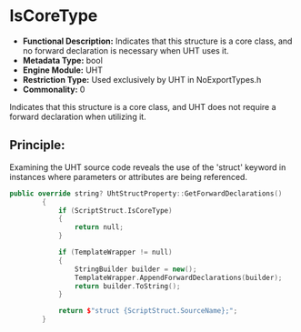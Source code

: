 # IsCoreType

- **Functional Description:** Indicates that this structure is a core class, and no forward declaration is necessary when UHT uses it.
- **Metadata Type:** bool
- **Engine Module:** UHT
- **Restriction Type:** Used exclusively by UHT in NoExportTypes.h
- **Commonality:** 0

Indicates that this structure is a core class, and UHT does not require a forward declaration when utilizing it.

## Principle:

Examining the UHT source code reveals the use of the 'struct' keyword in instances where parameters or attributes are being referenced.

```cpp
public override string? UhtStructProperty::GetForwardDeclarations()
		{
			if (ScriptStruct.IsCoreType)
			{
				return null;
			}

			if (TemplateWrapper != null)
			{
				StringBuilder builder = new();
				TemplateWrapper.AppendForwardDeclarations(builder);
				return builder.ToString();
			}

			return $"struct {ScriptStruct.SourceName};";
		}
```